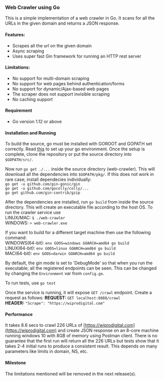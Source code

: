 ### Web Crawler using Go

This is a simple implementation of a web crawler in Go. It scans for all the URLs in the given domain and returns a JSON response.

#### Features:
* Scrapes all the url on the given domain
* Async scraping
* Uses super fast Gin framework for running an HTTP rest server

#### Limitations:
* No support for multi-domain scraping
* No support for web pages behind authentication/forms
* No support for dynamic/Ajax-based web pages
* The scraper does not support invisible scraping
* No caching support

#### Requirement
* Go version 1.12 or above

#### Installation and Running
To build the source, go must be installed with GOROOT and GOPATH set correctly. Read [this](https://golang.org/doc/install) to set up your go environment. Once the setup is complete, clone the repository or put the source directory into `$GOPATH/src/`.

Now run `go get ./...` inside the source directory (web-crawler). This will download all the dependencies into `$GOPATH/pkg/`. If this does not work in rare case; install dependecies individually:<br/>
`go get -u github.com/gin-gonic/gin`<br/>
`go get -u github.com/gocolly/colly/...`<br/>
`go get github.com/gin-contrib/gzip`<br/>

After the dependencies are installed, run `go build` from inside the source directory. This will create an executable file according to the host OS. To run the crawler service use <br/>
LINUX/MAC: `$ ./web-crawler`<br/>
WINDOWS: `> web-crawler.exe`

If you want to build for a different target machine then use the following command:<br/>
WINDOWS(64-bit): `env GOOS=windows GOARCH=amd64 go build`<br/>
LINUX(64-bit):   `env GOOS=linux GOARCH=amd64 go build`<br/>
MAC(64-bit):     `env GOOS=darwin GOARCH=amd64 go build`<br/>

By default, the gin mode is set to 'DebugMode' so that when you run the executable; all the registered endpoints can be seen. This can be changed by changing the `Environment` var from `config.go`.

To run tests, use `go test`

Once the service is running, it will expose `GET /crawl` endpoint. Create a request as follows: 
**REQUEST:** `GET localhost:8888/crawl`<br/>
**HEADER:** `"Scrape": "https://wiprodigital.com"`<br/>

#### Performance
It takes 8.6 secs to crawl 226 URLs of [https://wiprodigital.com](https://wiprodigital.com) and create JSON response on an 8-core machine running windows 10 with 8GB of memory using Postman client.
There is no guarantee that the first run will return all the 226 URLs but tests show that it takes 2-4 initial runs to produce a consistent result. This depends on many parameters like limits in domain, NS, etc.

#### Milestone
The limitations mentioned will be removed in the next release(s).